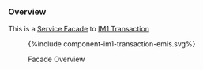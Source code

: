 ### Overview

This is a [Service Facade](ActorDefinition-ServiceFacade.html) to [IM1 Transaction](https://digital.nhs.uk/services/gp-it-futures-systems/im1-pairing-integration/interface-mechanisms-guidance#transaction)

<figure>
{%include component-im1-transaction-emis.svg%}
<p id="fX.X.X.X-X" class="figureTitle">Facade Overview</p>
</figure>
<br clear="all">
